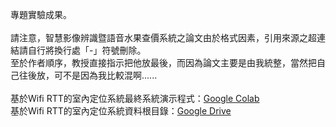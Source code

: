 專題實驗成果。<br>
<br>
請注意，智慧影像辨識暨語音水果查價系統之論文由於格式因素，引用來源之超連結請自行將換行處「-」符號刪除。<br>
至於作者順序，教授直接指示把他放最後，而因為論文主要是由我統整，當然把自己往後放，可不是因為我比較混啊......<br>
<br>
基於Wifi RTT的室內定位系統最終系統演示程式：[Google Colab](https://colab.research.google.com/drive/1rJ15P4locbVVmQJgsXI7B6cjxq8ncBzl?usp=sharing)<br>
基於Wifi RTT的室內定位系統資料根目錄：[Google Drive](https://drive.google.com/drive/folders/1RAnMj9jM282AFLcG8Ndsp2KdgL3haeYg?usp=sharing)
